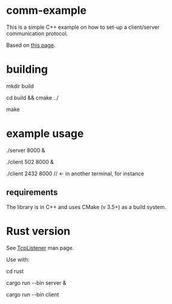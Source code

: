 # comm-example

This is a simple C++ example on how to set-up a client/server communication
protocol.

Based on [this page](https://www.geeksforgeeks.org/socket-programming-cc/).

# building

mkdir build

cd build && cmake ../

make

# example usage

./server 8000 &

./client 502 8000 &

./client 2432 8000     // <- in another terminal, for instance

## requirements

  The library is in C++ and uses CMake (v 3.5+) as a build system.

# Rust version

  See [TcpListener](https://doc.rust-lang.org/std/net/struct.TcpListener.html) man page.

Use with:

cd rust

cargo run --bin server &

cargo run --bin client
